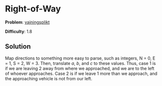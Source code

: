 # Right-of-Way

**Problem**: [vajningsplikt](https://open.kattis.com/problems/vajningsplikt)

**Difficulty**: 1.8

## Solution

Map directions to something more easy to parse, such as integers, N = 0, E = 1, S = 2, W = 3. Then, translate *a*, *b*, and *c* to these values. Thus, case 1 is if we are leaving 2 away from where we approached, and we are to the left of whoever approaches. Case 2 is if we leave 1 more than we approach, and the approaching vehicle is not from our left.

